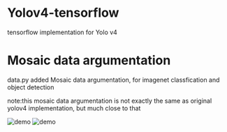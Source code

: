 # Yolov4-tensorflow
tensorflow implementation for Yolo v4

# Mosaic data argumentation
data.py added Mosaic data argumentation, for imagenet classfication and object detection

note:this mosaic data argumentation is not exactly the same as original yolov4 implementation, but much close to that

![demo](https://github.com/klauspa/Yolov4-tensorflow/raw/master/argumentation.jpg)
![demo](https://github.com/klauspa/Yolov4-tensorflow/raw/master/mosaic_argumentation.jpg)
